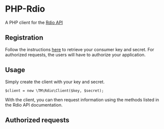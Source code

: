 # PHP-Rdio
A PHP client for the [Rdio API](http://www.rdio.com/developers/docs/web-service/index/)

## Registration
Follow the instructions [here](http://www.rdio.com/developers/docs/web-service/oauth/ref-registration) to retrieve
your consumer key and secret. For authorized requests, the users will have to authorize your application.

## Usage
Simply create the client with your key and secret.

    $client = new \TM\Rdio\Client($key, $secret);

With the client, you can then request information using the methods listed in the Rdio API documentation.

## Authorized requests
